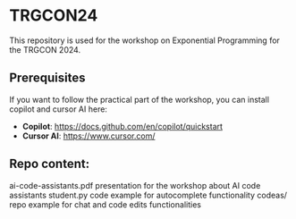 # TRGCON24

This repository is used for the workshop on Exponential Programming for the TRGCON 2024.

## Prerequisites

If you want to follow the practical part of the workshop, you can install copilot and cursor AI here:
- **Copilot**: https://docs.github.com/en/copilot/quickstart
- **Cursor AI**: https://www.cursor.com/

## Repo content:

ai-code-assistants.pdf
    presentation for the workshop about AI code assistants
student.py
    code example for autocomplete functionality
codeas/
    repo example for chat and code edits functionalities

